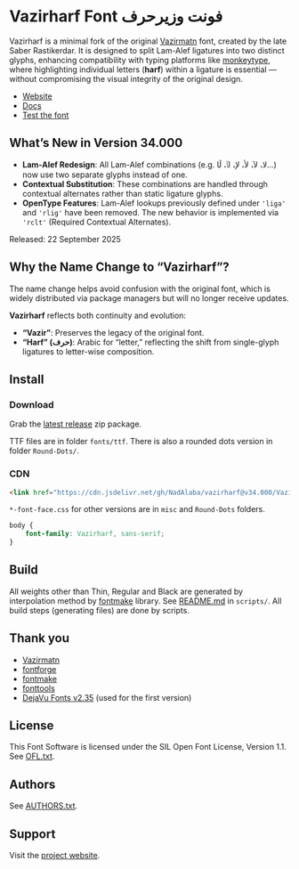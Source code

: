 # Vazirharf Font فونت وزیرحرف

Vazirharf is a minimal fork of the original [Vazirmatn](https://github.com/rastikerdar/vazirmatn) font, created by the late Saber Rastikerdar.
It is designed to split Lam-Alef ligatures into two distinct glyphs, enhancing compatibility with typing platforms like [monkeytype](https://monkeytype.com), where highlighting individual letters (**harf**) within a ligature is essential —without compromising the visual integrity of the original design.

- [Website](https://NadAlaba.github.io/vazirharf)
- [Docs](https://NadAlaba.github.io/vazirharf/fa/docs)
- [Test the font](https://NadAlaba.github.io/vazirharf/fa/lab)

## What’s New in Version 34.000

- **Lam-Alef Redesign**: All Lam-Alef combinations (e.g. لا، لآ، لأ، لإ، لٱ، ڵا...) now use two separate glyphs instead of one.
- **Contextual Substitution**: These combinations are handled through contextual alternates rather than static ligature glyphs.
- **OpenType Features**: Lam-Alef lookups previously defined under `'liga'` and `'rlig'` have been removed. The new behavior is implemented via `'rclt'` (Required Contextual Alternates).

Released: 22 September 2025

## Why the Name Change to “Vazirharf”?

The name change helps avoid confusion with the original font, which is widely distributed via package managers but will no longer receive updates.

**Vazirharf** reflects both continuity and evolution:

- **“Vazir”**: Preserves the legacy of the original font.
- **“Harf” (حرف)**: Arabic for “letter,” reflecting the shift from single-glyph ligatures to letter-wise composition.

## Install

### Download

Grab the [latest release](https://github.com/NadAlaba/vazirharf/releases/latest) zip package.

TTF files are in folder `fonts/ttf`. There is also a rounded dots version in folder `Round-Dots/`.

### CDN

```html
<link href="https://cdn.jsdelivr.net/gh/NadAlaba/vazirharf@v34.000/Vazirharf-font-face.css" rel="stylesheet" type="text/css" />
```

`*-font-face.css` for other versions are in `misc` and `Round-Dots` folders.

```css
body {
    font-family: Vazirharf, sans-serif;
}
```

## Build

All weights other than Thin, Regular and Black are generated by interpolation method by [fontmake](https://github.com/googlefonts/fontmake) library. See [README.md](/scripts/README.md) in `scripts/`. All build steps (generating files) are done by scripts.

## Thank you

- [Vazirmatn](https://github.com/rastikerdar/vazirmatn)
- [fontforge](https://fontforge.org/)
- [fontmake](https://github.com/googlefonts/fontmake)
- [fonttools](https://github.com/fonttools/fonttools)
- [DejaVu Fonts v2.35](https://dejavu-fonts.github.io) (used for the first version)

## License

This Font Software is licensed under the SIL Open Font License, Version 1.1. See [OFL.txt](OFL.txt).

## Authors

See [AUTHORS.txt](AUTHORS.txt).

## Support

Visit the [project website](https://NadAlaba.github.io/vazirharf).
